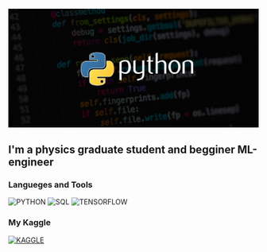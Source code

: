 ![Header](https://github.com/ArtGrig/ArtGrig/blob/main/assets/python_AIM.jpg)

## I'm a physics graduate student and begginer ML-engineer

### Langueges and Tools
![PYTHON](https://img.shields.io/badge/-PYTHON-000000?style=for-the-badge&logo=python)
![SQL](https://img.shields.io/badge/-SQL-000000?style=for-the-badge&logo=mysql)
![TENSORFLOW](https://img.shields.io/badge/-TENSORFLOW-000000?style=for-the-badge&logo=TENSORFLOW)

### My Kaggle
[![KAGGLE](https://img.shields.io/badge/-Kaggle-000000?style=for-the-badge&logo=Kaggle)](https://www.kaggle.com/artgrig)